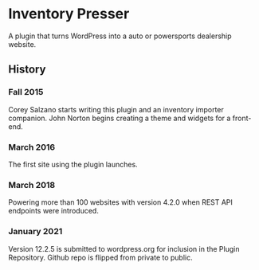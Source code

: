 # Inventory Presser

A plugin that turns WordPress into a auto or powersports dealership website.

## History

### Fall 2015
Corey Salzano starts writing this plugin and an inventory importer companion. John Norton begins creating a theme and widgets for a front-end.

### March 2016
The first site using the plugin launches.

### March 2018
Powering more than 100 websites with version 4.2.0 when REST API endpoints were introduced.

### January 2021
Version 12.2.5 is submitted to wordpress.org for inclusion in the Plugin Repository. Github repo is flipped from private to public.